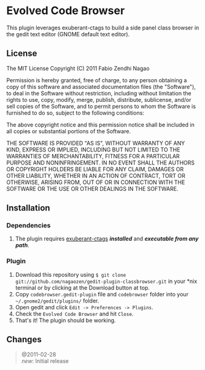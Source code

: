 Evolved Code Browser
=====

This plugin leverages exuberant-ctags to build a side panel class browser in the gedit text editor (GNOME default text editor).

License
-----

The MIT License
Copyright (C) 2011 Fabio Zendhi Nagao

Permission is hereby granted, free of charge, to any person obtaining a copy
of this software and associated documentation files (the "Software"), to deal
in the Software without restriction, including without limitation the rights
to use, copy, modify, merge, publish, distribute, sublicense, and/or sell
copies of the Software, and to permit persons to whom the Software is
furnished to do so, subject to the following conditions:

The above copyright notice and this permission notice shall be included in
all copies or substantial portions of the Software.

THE SOFTWARE IS PROVIDED "AS IS", WITHOUT WARRANTY OF ANY KIND, EXPRESS OR
IMPLIED, INCLUDING BUT NOT LIMITED TO THE WARRANTIES OF MERCHANTABILITY,
FITNESS FOR A PARTICULAR PURPOSE AND NONINFRINGEMENT. IN NO EVENT SHALL THE
AUTHORS OR COPYRIGHT HOLDERS BE LIABLE FOR ANY CLAIM, DAMAGES OR OTHER
LIABILITY, WHETHER IN AN ACTION OF CONTRACT, TORT OR OTHERWISE, ARISING FROM,
OUT OF OR IN CONNECTION WITH THE SOFTWARE OR THE USE OR OTHER DEALINGS IN
THE SOFTWARE.

Installation
-----

### Dependencies

1. The plugin requires [exuberant-ctags](http://ctags.sourceforge.net/) _**installed**_ and _**executable from any path**_.

### Plugin

1. Download this repository using `$ git clone git://github.com/nagaozen/gedit-plugin-classbrowser.git` in your *nix terminal or by clicking at the Download button at top.
1. Copy `codebrowser.gedit-plugin` file and `codebrowser` folder into your `~/.gnome2/gedit/plugins/` folder.
1. Open gedit and click `Edit -> Preferences -> Plugins`.
1. Check the `Evolved Code Browser` and hit `Close`.
1. That's it! The plugin should be working.

Changes
-----

> @2011-02-28  
> _new_: Initial release

